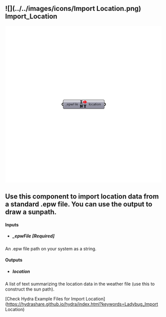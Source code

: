 ## ![](../../images/icons/Import Location.png) Import_Location

![](../../images/components/Import_Location.png)

Use this component to import location data from a standard .epw file.
 You can use the output to draw a sunpath.
 -
 

#### Inputs
* ##### _epwFile [Required]
An .epw file path on your system as a string.

#### Outputs
* ##### location
A list of text summarizing the location data in the weather file (use this to construct the sun path).


[Check Hydra Example Files for Import Location](https://hydrashare.github.io/hydra/index.html?keywords=Ladybug_Import Location)
